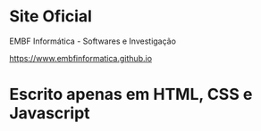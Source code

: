 # Site Oficial
EMBF Informática - Softwares e Investigação

https://www.embfinformatica.github.io

# Escrito apenas em HTML, CSS e Javascript